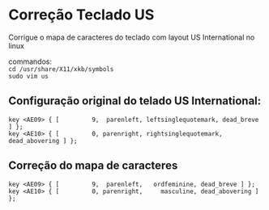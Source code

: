 # Correção Teclado US
Corrigue o mapa de caracteres do teclado com layout US International no linux

commandos:  
`cd /usr/share/X11/xkb/symbols`  
`sudo vim us`

## Configuração original do telado US International:
`key <AE09> { [         9,  parenleft, leftsinglequotemark, dead_breve ] };`  
`key <AE10> { [         0, parenright, rightsinglequotemark, dead_abovering ] };`

## Correção do mapa de caracteres
`key <AE09> { [         9,  parenleft,   ordfeminine, dead_breve ] };`  
`key <AE10> { [         0, parenright,     masculine, dead_abovering ] };`
